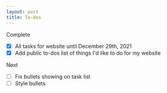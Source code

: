 ```yaml
---
layout: post
title: To-dos
---
```

Complete
- [x] All tasks for website until December 29th, 2021
- [x] Add public to-dos list of things I'd like to do for my website

Next
- [ ] Fix bullets showing on task list
- [ ] Style bullets